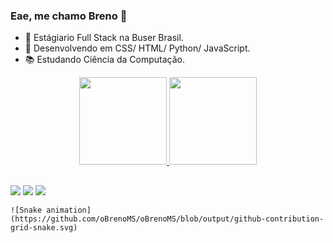 ### Eae, me chamo Breno 👋

- 🔭 Estágiario Full Stack na Buser Brasil.
- 🌱 Desenvolvendo em CSS/ HTML/ Python/ JavaScript.
- 📚 Estudando Ciência da Computação.

<div align="center">
  <a href="https://github.com/oBrenoMS">
  <img height="140em"  src="https://github-readme-stats.vercel.app/api?username=oBrenoMS&show_icons=true&theme=dark&include_all_commits=true&count_private=true"/>
  <img height="140em" src="https://github-readme-stats.vercel.app/api/top-langs/?username=oBrenoMS&layout=compact&langs_count=7&theme=dark"/>
</div>

##
 
  <div> 
     <a href="https://www.linkedin.com/in/breno-martins-silva-546336186/" target="_blank"><img src="https://img.shields.io/badge/-LinkedIn-%230077B5?style=for-the-badge&logo=linkedin&logoColor=white" target="_blank"></a> 
      <a href = "mailto:brenomartinsilva2019@gmail.com"><img src="https://img.shields.io/badge/-Gmail-%23333?style=for-the-badge&logo=gmail&logoColor=white" target="_blank"></a>
    <a href="https://instagram.com/brenoo.brn" target="_blank"><img src="https://img.shields.io/badge/-Instagram-%23E4405F?style=for-the-badge&logo=instagram&logoColor=white" target="_blank"></a>

    ![Snake animation](https://github.com/oBrenoMS/oBrenoMS/blob/output/github-contribution-grid-snake.svg)

  </div>
